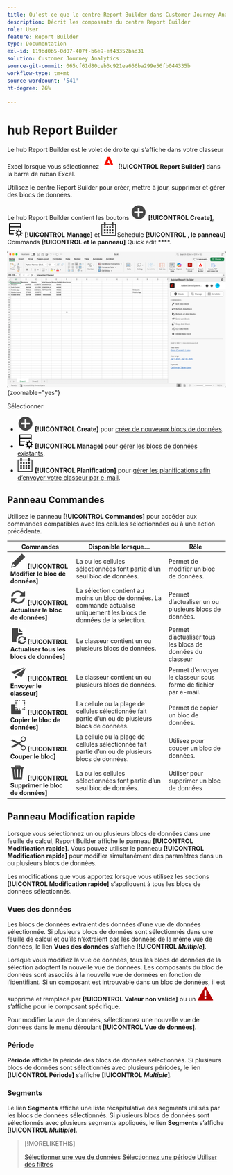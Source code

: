 ```yaml
---
title: Qu’est-ce que le centre Report Builder dans Customer Journey Analytics ?
description: Décrit les composants du centre Report Builder
role: User
feature: Report Builder
type: Documentation
exl-id: 119bd0b5-0d07-407f-b6e9-ef43352bad31
solution: Customer Journey Analytics
source-git-commit: 065cf61d80ceb3c921ea666ba299e56fb044335b
workflow-type: tm+mt
source-wordcount: '541'
ht-degree: 26%

---
```


# hub Report Builder

Le hub Report Builder est le volet de droite qui s’affiche dans votre classeur Excel lorsque vous sélectionnez ![AdobeLogoRedonWhite](/help/assets/icons/AdobeLogoRedOnWhite.svg) **[!UICONTROL Report Builder]** dans la barre de ruban Excel.

Utilisez le centre Report Builder pour créer, mettre à jour, supprimer et gérer des blocs de données.

Le hub Report Builder contient les boutons ![AddCircle](/help/assets/icons/AddCircle.svg) **[!UICONTROL Create]**, ![TableManage](/help/assets/icons/TableManage.svg) **[!UICONTROL Manage]** et ![Calendar](/help/assets/icons/Calendar.svg)Schedule **[!UICONTROL , le panneau]** Commands **[!UICONTROL et le panneau]** Quick edit ****.

![hub Report Builder](assets/hub51.png){zoomable="yes"}


Sélectionner

* ![AddCircle](/help/assets/icons/AddCircle.svg) **[!UICONTROL Create]** pour [créer de nouveaux blocs de données](create-a-data-block.md).
* ![TableManage](/help/assets/icons/TableManage.svg) **[!UICONTROL Manage]** pour [gérer les blocs de données existants](manage-reportbuilder.md).
* ![Calendrier](/help/assets/icons/Calendar.svg) **[!UICONTROL Planification]** pour [gérer les planifications afin d’envoyer votre classeur par e-mail](schedule-reportbuilder.md).

## Panneau Commandes

Utilisez le panneau **[!UICONTROL Commandes]** pour accéder aux commandes compatibles avec les cellules sélectionnées ou à une action précédente.

| Commandes | Disponible lorsque… | Rôle |
|------|------------------|--------|
| ![Modifier](/help/assets/icons/Edit.svg) **[!UICONTROL Modifier le bloc de données]** | La ou les cellules sélectionnées font partie d’un seul bloc de données. | Permet de modifier un bloc de données. |
| ![Actualiser](/help/assets/icons/Refresh.svg) **[!UICONTROL Actualiser le bloc de données]** | La sélection contient au moins un bloc de données. La commande actualise uniquement les blocs de données de la sélection. | Permet d’actualiser un ou plusieurs blocs de données. |
| ![DocumentRefresh](/help/assets/icons/DocumentRefresh.svg) **[!UICONTROL Actualiser tous les blocs de données]** | Le classeur contient un ou plusieurs blocs de données. | Permet d’actualiser tous les blocs de données du classeur |
| ![Envoyer](/help/assets/icons/Send.svg) **[!UICONTROL Envoyer le classeur]** | Le classeur contient un ou plusieurs blocs de données. | Permet d’envoyer le classeur sous forme de fichier par e-mail. |
| ![Copier](/help/assets/icons/Copy.svg) **[!UICONTROL Copier le bloc de données]** | La cellule ou la plage de cellules sélectionnée fait partie d’un ou de plusieurs blocs de données. | Permet de copier un bloc de données. |
| ![Couper](/help/assets/icons/Cut.svg) **[!UICONTROL Couper le bloc]** | La cellule ou la plage de cellules sélectionnée fait partie d’un ou de plusieurs blocs de données. | Utilisez pour couper un bloc de données. |
| ![Supprimer](/help/assets/icons/Delete.svg) **[!UICONTROL Supprimer le bloc de données]** | La ou les cellules sélectionnées font partie d’un seul bloc de données. | Utiliser pour supprimer un bloc de données |

## Panneau Modification rapide

Lorsque vous sélectionnez un ou plusieurs blocs de données dans une feuille de calcul, Report Builder affiche le panneau **[!UICONTROL Modification rapide]**. Vous pouvez utiliser le panneau **[!UICONTROL Modification rapide]** pour modifier simultanément des paramètres dans un ou plusieurs blocs de données.

Les modifications que vous apportez lorsque vous utilisez les sections **[!UICONTROL Modification rapide]** s’appliquent à tous les blocs de données sélectionnés.

### Vues des données

Les blocs de données extraient des données d’une vue de données sélectionnée. Si plusieurs blocs de données sont sélectionnés dans une feuille de calcul et qu’ils n’extraient pas les données de la même vue de données, le lien **Vues des données** s’affiche **[!UICONTROL _Multiple_]**.

Lorsque vous modifiez la vue de données, tous les blocs de données de la sélection adoptent la nouvelle vue de données. Les composants du bloc de données sont associés à la nouvelle vue de données en fonction de l’identifiant. Si un composant est introuvable dans un bloc de données, il est supprimé et remplacé par **[!UICONTROL Valeur non valide]** ou un ![AlertRed](/help/assets/icons/AlertRed.svg) s’affiche pour le composant spécifique.

Pour modifier la vue de données, sélectionnez une nouvelle vue de données dans le menu déroulant **[!UICONTROL Vue de données]**.


### Période

**Période** affiche la période des blocs de données sélectionnés. Si plusieurs blocs de données sont sélectionnés avec plusieurs périodes, le lien **[!UICONTROL Période]** s’affiche **[!UICONTROL _Multiple_]**.

### Segments

Le lien **Segments** affiche une liste récapitulative des segments utilisés par les blocs de données sélectionnés. Si plusieurs blocs de données sont sélectionnés avec plusieurs segments appliqués, le lien **Segments** s’affiche **[!UICONTROL _Multiple_]**.

>[!MORELIKETHIS]
>
>[Sélectionner une vue de données](select-data-view.md)
>[Sélectionnez une période](select-date-range.md)
>[Utiliser des filtres](work-with-filters.md)
>
